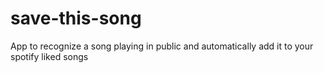 # save-this-song
App to recognize a song playing in public and automatically add it to your spotify liked songs

